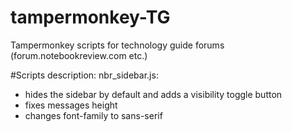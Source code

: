 # tampermonkey-TG
Tampermonkey scripts for technology guide forums (forum.notebookreview.com etc.)

#Scripts description:
 nbr_sidebar.js:
 - hides the sidebar by default and adds a visibility toggle button
 - fixes messages height
 - changes font-family to sans-serif
